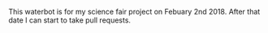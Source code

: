 This waterbot is for my science fair project on Febuary 2nd 2018.
After that date I can start to take pull requests.
